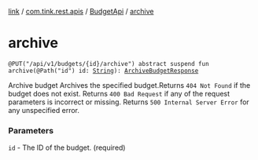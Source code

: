 [link](../../index.md) / [com.tink.rest.apis](../index.md) / [BudgetApi](index.md) / [archive](./archive.md)

# archive

`@PUT("/api/v1/budgets/{id}/archive") abstract suspend fun archive(@Path("id") id: `[`String`](https://kotlinlang.org/api/latest/jvm/stdlib/kotlin/-string/index.html)`): `[`ArchiveBudgetResponse`](../../com.tink.rest.models/-archive-budget-response/index.md)

Archive budget
Archives the specified budget.Returns `404 Not Found` if the budget does not exist. Returns `400 Bad Request` if any of the request parameters is incorrect or missing. Returns `500 Internal Server Error` for any unspecified error.

### Parameters

`id` - The ID of the budget. (required)
